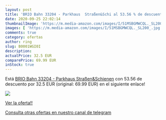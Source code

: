 ```yaml
---
layout: post
title: 'BRIO Bahn 33204 - Parkhaus  Straßen&Schi al 53.56 % de descuento'
date: 2020-09-25 22:02:14
thumbnailImage: 'https://m.media-amazon.com/images/I/51MSBGMWCQL._SL200_.jpg'
images: [ 'https://m.media-amazon.com/images/I/51MSBGMWCQL._SL200_.jpg' ]
comments: true
category: ofertas
author: ring
slug: B0001WGI0I
description:
actualPrice: 32.5 EUR
comparePrice: 69.99 EUR
inStock: true
---
```


Está [BRIO Bahn 33204 - Parkhaus  Straßen&Schienen](https://www.amazon.com/dp/B0001WGI0I/?tag=redken08-20) con 53.56 de descuento por 32.5 EUR (original: 69.99 EUR) en el siguiente enlace!

[![](https://m.media-amazon.com/images/I/51MSBGMWCQL._SL200_.jpg)](https://www.amazon.com/dp/B0001WGI0I/?tag=redken08-20)

[Ver la oferta!!](https://www.amazon.com/dp/B0001WGI0I/?tag=redken08-20)

[Consulta otras ofertas en nuestro canal de telegram](https://t.me/s/ofertas25)
